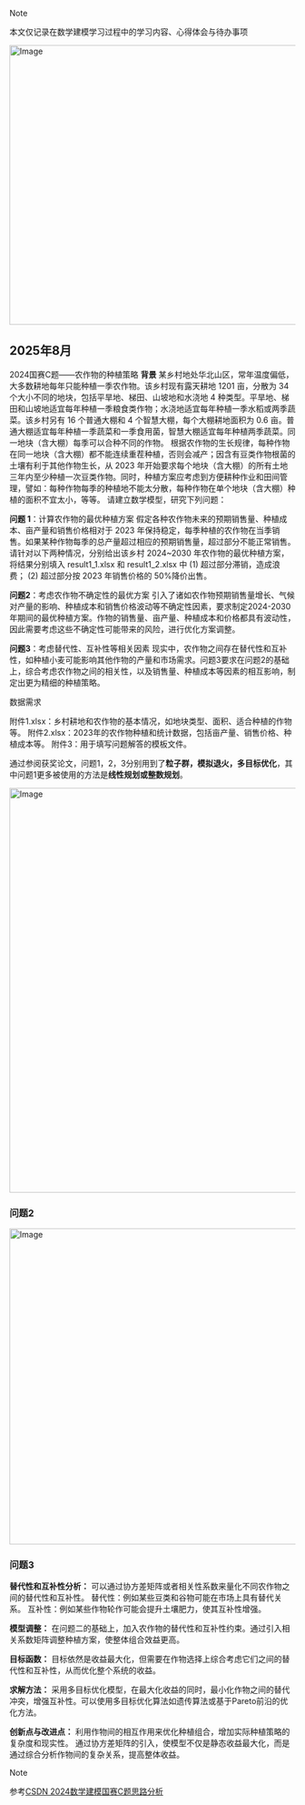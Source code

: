 > [!NOTE]
> 本文仅记录在数学建模学习过程中的学习内容、心得体会与待办事项
<img width="1469" height="492" alt="Image" src="https://github.com/user-attachments/assets/1ecd693c-382f-4ac5-974d-ed16a7fd38e7" />

## 2025年8月
2024国赛C题——农作物的种植策略
**背景**
某乡村地处华北山区，常年温度偏低，大多数耕地每年只能种植一季农作物。该乡村现有露天耕地 1201 亩，分散为 34 个大小不同的地块，包括平旱地、梯田、山坡地和水浇地 4 种类型。平旱地、梯田和山坡地适宜每年种植一季粮食类作物；水浇地适宜每年种植一季水稻或两季蔬菜。该乡村另有 16 个普通大棚和 4 个智慧大棚，每个大棚耕地面积为 0.6 亩。普通大棚适宜每年种植一季蔬菜和一季食用菌，智慧大棚适宜每年种植两季蔬菜。同一地块（含大棚）每季可以合种不同的作物。
根据农作物的生长规律，每种作物在同一地块（含大棚）都不能连续重茬种植，否则会减产；因含有豆类作物根菌的土壤有利于其他作物生长，从 2023 年开始要求每个地块（含大棚）的所有土地三年内至少种植一次豆类作物。同时，种植方案应考虑到方便耕种作业和田间管理，譬如：每种作物每季的种植地不能太分散，每种作物在单个地块（含大棚）种植的面积不宜太小，等等。
请建立数学模型，研究下列问题：

**问题 1**：计算农作物的最优种植方案
假定各种农作物未来的预期销售量、种植成本、亩产量和销售价格相对于 2023 年保持稳定，每季种植的农作物在当季销售。如果某种作物每季的总产量超过相应的预期销售量，超过部分不能正常销售。请针对以下两种情况，分别给出该乡村 2024~2030 年农作物的最优种植方案，将结果分别填入 result1_1.xlsx 和 result1_2.xlsx 中
(1) 超过部分滞销，造成浪费；
(2) 超过部分按 2023 年销售价格的 50%降价出售。

**问题2**：考虑农作物不确定性的最优方案
引入了诸如农作物预期销售量增长、气候对产量的影响、种植成本和销售价格波动等不确定性因素，要求制定2024-2030年期间的最优种植方案。作物的销售量、亩产量、种植成本和价格都具有波动性，因此需要考虑这些不确定性可能带来的风险，进行优化方案调整。

**问题3**：考虑替代性、互补性等相关因素
现实中，农作物之间存在替代性和互补性，如种植小麦可能影响其他作物的产量和市场需求。问题3要求在问题2的基础上，综合考虑农作物之间的相关性，以及销售量、种植成本等因素的相互影响，制定出更为精细的种植策略。

数据需求

附件1.xlsx：乡村耕地和农作物的基本情况，如地块类型、面积、适合种植的作物等。
附件2.xlsx：2023年的农作物种植和统计数据，包括亩产量、销售价格、种植成本等。
附件3：用于填写问题解答的模板文件。

通过参阅获奖论文，问题1，2，3分别用到了**粒子群，模拟退火，多目标优化**，其中问题1更多被使用的方法是**线性规划或整数规划**。

<img width="932" height="712" alt="Image" src="https://github.com/user-attachments/assets/df7767bd-04b0-465b-9459-ff07efb9b26b" />

### 问题2

<img width="890" height="556" alt="Image" src="https://github.com/user-attachments/assets/e7d7ef1f-2fbd-418e-9121-d76048c031eb" />

### 问题3
**替代性和互补性分析：**
可以通过协方差矩阵或者相关性系数来量化不同农作物之间的替代性和互补性。
替代性：例如某些豆类和谷物可能在市场上具有替代关系。
互补性：例如某些作物轮作可能会提升土壤肥力，使其互补性增强。

**模型调整：**
在问题二的基础上，加入农作物的替代性和互补性约束。通过引入相关系数矩阵调整种植方案，使整体组合效益更高。

**目标函数：**
目标依然是收益最大化，但需要在作物选择上综合考虑它们之间的替代性和互补性，从而优化整个系统的收益。

**求解方法：**
采用多目标优化模型，在最大化收益的同时，最小化作物之间的替代冲突，增强互补性。可以使用多目标优化算法如遗传算法或基于Pareto前沿的优化方法。

**创新点与改进点：**
利用作物间的相互作用来优化种植组合，增加实际种植策略的复杂度和现实性。
通过协方差矩阵的引入，使模型不仅是静态收益最大化，而是通过综合分析作物间的复杂关系，提高整体收益。

> [!NOTE]
> 参考[CSDN 2024数学建模国赛C题思路分析](https://blog.csdn.net/qq_33690821/article/details/141940745)